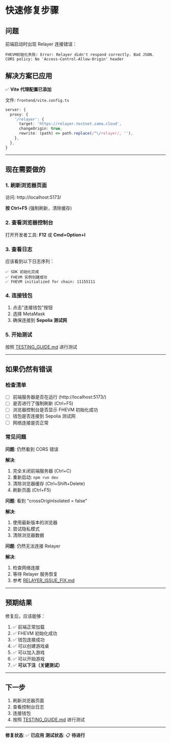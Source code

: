 # 快速修复步骤

## 问题

前端启动时出现 Relayer 连接错误：
```
FHEVM初始化失败: Error: Relayer didn't respond correctly. Bad JSON.
CORS policy: No 'Access-Control-Allow-Origin' header
```

## 解决方案已应用

✅ **Vite 代理配置已添加**

文件: `frontend/vite.config.ts`

```typescript
server: {
  proxy: {
    '/relayer': {
      target: 'https://relayer.testnet.zama.cloud',
      changeOrigin: true,
      rewrite: (path) => path.replace(/^\/relayer/, ''),
    },
  },
}
```

---

## 现在需要做的

### 1. 刷新浏览器页面

访问: http://localhost:5173/

**按 Ctrl+F5** (强制刷新，清除缓存)

### 2. 查看浏览器控制台

打开开发者工具: **F12** 或 **Cmd+Option+I**

### 3. 查看日志

应该看到以下日志序列：

```
✅ SDK 初始化完成
✅ FHEVM 实例创建成功
✅ FHEVM initialized for chain: 11155111
```

### 4. 连接钱包

1. 点击"连接钱包"按钮
2. 选择 MetaMask
3. 确保连接到 **Sepolia 测试网**

### 5. 开始测试

按照 [TESTING_GUIDE.md](./TESTING_GUIDE.md) 进行测试

---

## 如果仍然有错误

### 检查清单

- [ ] 前端服务器是否在运行 (http://localhost:5173/)
- [ ] 是否进行了强制刷新 (Ctrl+F5)
- [ ] 浏览器控制台是否显示 FHEVM 初始化成功
- [ ] 钱包是否连接到 Sepolia 测试网
- [ ] 网络连接是否正常

### 常见问题

**问题**: 仍然看到 CORS 错误

**解决**:
1. 完全关闭前端服务器 (Ctrl+C)
2. 重新启动: `npm run dev`
3. 清除浏览器缓存 (Ctrl+Shift+Delete)
4. 刷新页面 (Ctrl+F5)

**问题**: 看到 "crossOriginIsolated = false"

**解决**:
1. 使用最新版本的浏览器
2. 尝试隐私模式
3. 清除浏览器数据

**问题**: 仍然无法连接 Relayer

**解决**:
1. 检查网络连接
2. 等待 Relayer 服务恢复
3. 参考 [RELAYER_ISSUE_FIX.md](./RELAYER_ISSUE_FIX.md)

---

## 预期结果

修复后，应该能够：

1. ✅ 前端正常加载
2. ✅ FHEVM 初始化成功
3. ✅ 钱包连接成功
4. ✅ 可以创建游戏桌
5. ✅ 可以加入游戏
6. ✅ 可以开始游戏
7. ✅ **可以下注（关键测试）**

---

## 下一步

1. 刷新浏览器页面
2. 查看控制台日志
3. 连接钱包
4. 按照 [TESTING_GUIDE.md](./TESTING_GUIDE.md) 进行测试

---

**修复状态**: ✅ **已应用**
**测试状态**: 📋 **待进行**

